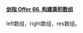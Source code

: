 #### [剑指 Offer 66. 构建乘积数组](https://leetcode.cn/problems/gou-jian-cheng-ji-shu-zu-lcof/)

left数组，right数组，res数组。